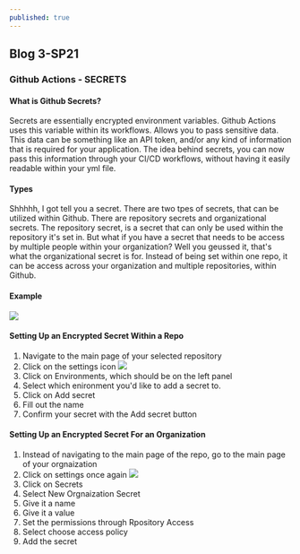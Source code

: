 ```yaml
---
published: true
---
```

## Blog 3-SP21

### Github Actions - SECRETS

#### What is Github Secrets?
Secrets are essentially encrypted environment variables. Github Actions uses this variable within its workflows. Allows you to pass sensitive data. This data can be something like an API token, and/or any kind of information that is required for your application. The idea behind secrets, you can now pass this information through your CI/CD workflows, without having it easily readable within your yml file. 

#### Types
Shhhhh, I got tell you a secret. There are two tpes of secrets, that can be utilized within Github. There are repository secrets and organizational secrets. The repository secret, is a secret that can only be used within the repository it's set in. But what if you have a secret that needs to be access by multiple people within your organization? Well you geussed it, that's what the organizational secret is for. Instead of being set within one repo, it can be access across your organization and multiple repositories, within Github.

#### Example
![](https://miro.medium.com/max/700/1*L3iFMkaaEIM9TOogB0jM3g.png)



#### Setting Up an Encrypted Secret Within a Repo

1. Navigate to the main page of your selected repository
2. Click on the settings icon
![](https://docs.github.com/assets/images/help/repository/repo-actions-settings.png)
3. Click on Environments, which should be on the left panel
4. Select which enironment you'd like to add a secret to.
5. Click on Add secret
6. Fill out the name
7. Confirm your secret with the Add secret button

#### Setting Up an Encrypted Secret For an Organization

1. Instead of navigating to the main page of the repo, go to the main page of your orgnaization
2. Click on settings once again
![](https://docs.github.com/assets/images/help/organizations/organization-settings-tab.png)
3. Click on Secrets
4. Select New Orgnaization Secret
5. Give it a name 
6. Give it a value
7. Set the permissions through Rpository Access
8. Select choose access policy
9. Add the secret


